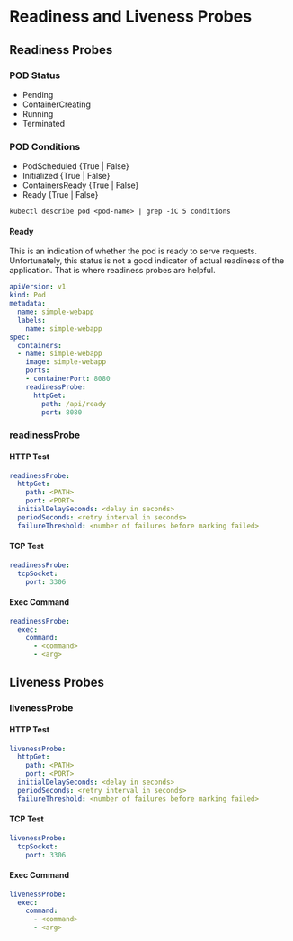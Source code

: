 # Readiness and Liveness Probes

## Readiness Probes

### POD Status

- Pending
- ContainerCreating
- Running
- Terminated

### POD Conditions

- PodScheduled {True | False}
- Initialized {True | False}
- ContainersReady {True | False}
- Ready {True | False}

~~~
kubectl describe pod <pod-name> | grep -iC 5 conditions
~~~

#### Ready
This is an indication of whether the pod is ready to serve requests.
Unfortunately, this status is not a good indicator of actual readiness of the application.
That is where readiness probes are helpful.

~~~yaml
apiVersion: v1
kind: Pod
metadata:
  name: simple-webapp
  labels:
    name: simple-webapp
spec:
  containers:
  - name: simple-webapp
    image: simple-webapp
    ports: 
    - containerPort: 8080
    readinessProbe:
      httpGet:
        path: /api/ready
        port: 8080
~~~

### readinessProbe

#### HTTP Test

~~~yaml
readinessProbe:
  httpGet:
    path: <PATH>
    port: <PORT>
  initialDelaySeconds: <delay in seconds>
  periodSeconds: <retry interval in seconds>
  failureThreshold: <number of failures before marking failed>
~~~

#### TCP Test

~~~yaml
readinessProbe:
  tcpSocket:
    port: 3306
~~~

#### Exec Command

~~~yaml
readinessProbe:
  exec:
    command:
      - <command>
      - <arg>   
~~~

## Liveness Probes

### livenessProbe

#### HTTP Test

~~~yaml
livenessProbe:
  httpGet:
    path: <PATH>
    port: <PORT>
  initialDelaySeconds: <delay in seconds>
  periodSeconds: <retry interval in seconds>
  failureThreshold: <number of failures before marking failed>
~~~

#### TCP Test

~~~yaml
livenessProbe:
  tcpSocket:
    port: 3306
~~~

#### Exec Command

~~~yaml
livenessProbe:
  exec:
    command:
      - <command>
      - <arg>   
~~~